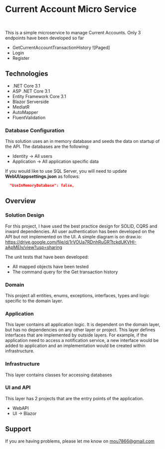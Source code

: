  # Current Account Micro Service 

<br/>

This is a simple microservice to manage Current Accounts. Only 3 endpoints have been developed so far
 - GetCurrentAccountTransactionHistory ![Paged]
 - Login
 - Register

## Technologies

* .NET Core 3.1
* ASP .NET Core 3.1
* Entity Framework Core 3.1
* Blazor Serverside
* MediatR
* AutoMapper
* FluentValidation

### Database Configuration

This solution uses an in memory database and seeds the data on startup of the API. The databases are the following:
 - Identity -> All users
 - Application -> All application specific data

If you would like to use SQL Server, you will need to update **WebUI/appsettings.json** as follows:

```json
  "UseInMemoryDatabase": false,
```

## Overview

### Solution Design

For this project, I have used the best practice design for SOLID, CQRS and inward dependencies. 
All user authentication has been developed on the API but not implemented on the UI. A simple diagram is on draw.io: https://drive.google.com/file/d/1rVOUa7RDnhRuGRTtckdUKVHI-aApMElv/view?usp=sharing

The unit tests that have been developed:
- All mapped objects have been tested
- The command query for the Get transaction history

### Domain

This project all entities, enums, exceptions, interfaces, types and logic specific to the domain layer.

### Application

This layer contains all application logic. It is dependent on the domain layer, but has no dependencies on any other layer or project. This layer defines interfaces that are implemented by outside layers. For example, if the application need to access a notification service, a new interface would be added to application and an implementation would be created within infrastructure.

### Infrastructure

This layer contains classes for accessing databases

### UI and API

This layer has 2 projects that are the entry points of the application. 
- WebAPI 
- UI -> Blazor

## Support

If you are having problems, please let me know on mou7866@gmail.com
